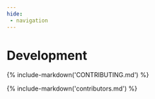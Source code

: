 ```yaml
---
hide:
 - navigation
---
```


# Development

{%
    include-markdown('CONTRIBUTING.md')
%}

{%
    include-markdown('contributors.md')
%}
